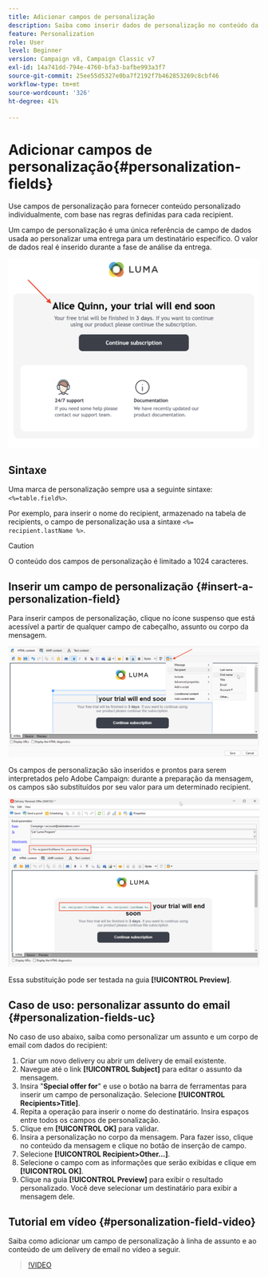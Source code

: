 ```yaml
---
title: Adicionar campos de personalização
description: Saiba como inserir dados de personalização no conteúdo da mensagem
feature: Personalization
role: User
level: Beginner
version: Campaign v8, Campaign Classic v7
exl-id: 14a741dd-794e-4760-bfa3-bafbe993a3f7
source-git-commit: 25ee55d5327e0ba7f2192f7b462853269c8cbf46
workflow-type: tm+mt
source-wordcount: '326'
ht-degree: 41%

---
```


# Adicionar campos de personalização{#personalization-fields}

Use campos de personalização para fornecer conteúdo personalizado individualmente, com base nas regras definidas para cada recipient.

Um campo de personalização é uma única referência de campo de dados usada ao personalizar uma entrega para um destinatário específico. O valor de dados real é inserido durante a fase de análise da entrega.

![amostra de personalização da mensagem](assets/perso-name-sample.png)

## Sintaxe

Uma marca de personalização sempre usa a seguinte sintaxe: `<%=table.field%>`.

Por exemplo, para inserir o nome do recipient, armazenado na tabela de recipients, o campo de personalização usa a sintaxe `<%= recipient.lastName %>`.

>[!CAUTION]
>
>O conteúdo dos campos de personalização é limitado a 1024 caracteres.

## Inserir um campo de personalização {#insert-a-personalization-field}

Para inserir campos de personalização, clique no ícone suspenso que está acessível a partir de qualquer campo de cabeçalho, assunto ou corpo da mensagem.

![inserir um campo de personalização](assets/perso-field-insert.png)

Os campos de personalização são inseridos e prontos para serem interpretados pelo Adobe Campaign: durante a preparação da mensagem, os campos são substituídos por seu valor para um determinado recipient.

![campos de personalização em um email](assets/perso-fields-in-msg.png)

Essa substituição pode ser testada na guia **[!UICONTROL Preview]**.

<!--Learn more about message preview in [this page]().-->

## Caso de uso: personalizar assunto do email {#personalization-fields-uc}

No caso de uso abaixo, saiba como personalizar um assunto e um corpo de email com dados do recipient:

1. Criar um novo delivery ou abrir um delivery de email existente.
1. Navegue até o link **[!UICONTROL Subject]** para editar o assunto da mensagem.
1. Insira &quot;**Special offer for**&quot; e use o botão na barra de ferramentas para inserir um campo de personalização. Selecione **[!UICONTROL Recipients>Title]**.
1. Repita a operação para inserir o nome do destinatário. Insira espaços entre todos os campos de personalização.
1. Clique em **[!UICONTROL OK]** para validar.
1. Insira a personalização no corpo da mensagem. Para fazer isso, clique no conteúdo da mensagem e clique no botão de inserção de campo.
1. Selecione **[!UICONTROL Recipient>Other...]**.
1. Selecione o campo com as informações que serão exibidas e clique em **[!UICONTROL OK]**.
1. Clique na guia **[!UICONTROL Preview]** para exibir o resultado personalizado. Você deve selecionar um destinatário para exibir a mensagem dele.



## Tutorial em vídeo {#personalization-field-video}

Saiba como adicionar um campo de personalização à linha de assunto e ao conteúdo de um delivery de email no vídeo a seguir.

>[!VIDEO](https://video.tv.adobe.com/v/24925?quality=12)
